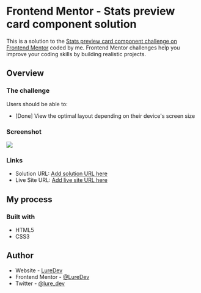 # Frontend Mentor - Stats preview card component solution

This is a solution to the [Stats preview card component challenge on Frontend Mentor](https://www.frontendmentor.io/challenges/stats-preview-card-component-8JqbgoU62) coded by me. Frontend Mentor challenges help you improve your coding skills by building realistic projects.

## Overview

### The challenge

Users should be able to:

- [Done] View the optimal layout depending on their device's screen size

### Screenshot

![](./screenshot.jpg)

### Links

- Solution URL: [Add solution URL here](https://your-solution-url.com)
- Live Site URL: [Add live site URL here](https://your-live-site-url.com)

## My process

### Built with

- HTML5
- CSS3

## Author

- Website - [LureDev](https://github.com/luredev)
- Frontend Mentor - [@LureDev](https://www.frontendmentor.io/profile/LureDev)
- Twitter - [@lure_dev](https://www.twitter.com/lure_dev)
